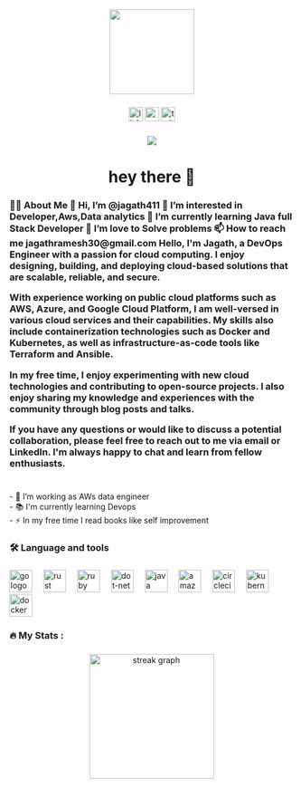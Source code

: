 <div align="center">
  <img height="150" src="https://camo.githubusercontent.com/62da68eb62b1e5f175f7d1f0191dd89a653d7908feb22d37d4a0ab07365d6791/68747470733a2f2f6d656469612e67697068792e636f6d2f6d656469612f4d3967624264396e6244724f5475314d71782f67697068792e676966"  />
</div>

###

<div align="center">
  <img src="https://img.shields.io/static/v1?message=LinkedIn&logo=linkedin&label=&color=0077B5&logoColor=white&labelColor=&style=for-the-badge" height="25" alt="linkedin logo"  />
  <img src="https://img.shields.io/static/v1?message=Youtube&logo=youtube&label=&color=FF0000&logoColor=white&labelColor=&style=for-the-badge" height="25" alt="youtube logo"  />
  <img src="https://img.shields.io/static/v1?message=Twitter&logo=twitter&label=&color=1DA1F2&logoColor=white&labelColor=&style=for-the-badge" height="25" alt="twitter logo"  />
</div>

###

<div align="center">
  <img src="https://visitor-badge.laobi.icu/badge?page_id=maurodesouza.maurodesouza&"  />
</div>

###

<h1 align="center">hey there 👋</h1>

###

<h3 align="left">👩‍💻  About Me
👋 Hi, I’m @jagath411
👀 I’m interested in Developer,Aws,Data analytics
🌱 I’m currently learning Java full Stack Developer
💞️ I’m love to Solve problems
📫 How to reach me jagathramesh30@gmail.com
Hello, I'm Jagath, a DevOps Engineer with a passion for cloud computing. I enjoy designing, building, and deploying cloud-based solutions that are scalable, reliable, and secure.

With experience working on public cloud platforms such as AWS, Azure, and Google Cloud Platform, I am well-versed in various cloud services and their capabilities. My skills also include containerization technologies such as Docker and Kubernetes, as well as infrastructure-as-code tools like Terraform and Ansible.

In my free time, I enjoy experimenting with new cloud technologies and contributing to open-source projects. I also enjoy sharing my knowledge and experiences with the community through blog posts and talks.

If you have any questions or would like to discuss a potential collaboration, please feel free to reach out to me via email or LinkedIn. I'm always happy to chat and learn from fellow enthusiasts.</h3>

###

<p align="left"><br>- 🔭 I’m working as AWs data engineer<br>- 📚 I'm currently learning Devops<br>- ⚡ In my free time I read books like self improvement</p>

###

<h3 align="left">🛠 Language and tools</h3>

###

<div align="left">
  <img src="https://cdn.jsdelivr.net/gh/devicons/devicon/icons/go/go-original-wordmark.svg" height="40" alt="go logo"  />
  <img width="12" />
  <img src="https://cdn.jsdelivr.net/gh/devicons/devicon/icons/rust/rust-plain.svg" height="40" alt="rust logo"  />
  <img width="12" />
  <img src="https://cdn.jsdelivr.net/gh/devicons/devicon/icons/ruby/ruby-plain-wordmark.svg" height="40" alt="ruby logo"  />
  <img width="12" />
  <img src="https://cdn.jsdelivr.net/gh/devicons/devicon/icons/dot-net/dot-net-plain-wordmark.svg" height="40" alt="dot-net logo"  />
  <img width="12" />
  <img src="https://www.bing.com/images/search?view=detailV2&ccid=OSpHUHUw&id=533828F2F7239AEBA3C76BF6D8A4CAD76FC7E1FB&thid=OIP.OSpHUHUwvofjQNe7AJZ9eQHaEo&mediaurl=https%3a%2f%2fwallpapercave.com%2fwp%2fwp7250277.jpg&cdnurl=https%3a%2f%2fth.bing.com%2fth%2fid%2fR.392a47507530be87e340d7bb00967d79%3frik%3d%252b%252bHHb9fKpNj2aw%26pid%3dImgRaw%26r%3d0&exph=2400&expw=3840&q=Java+Logo+HD&simid=608024235630081360&FORM=IRPRST&ck=242D1EFAFD6F4674E8CF2701B81FB572&selectedIndex=4" height="40" alt="java"  />
  <img width="12" />
  <img src="https://cdn.jsdelivr.net/gh/devicons/devicon/icons/amazonwebservices/amazonwebservices-original.svg" height="40" alt="amazonwebservices logo"  />
  <img width="12" />
  <img src="https://cdn.jsdelivr.net/gh/devicons/devicon/icons/circleci/circleci-plain.svg" height="40" alt="circleci logo"  />
  <img width="12" />
  <img src="https://cdn.jsdelivr.net/gh/devicons/devicon/icons/kubernetes/kubernetes-plain.svg" height="40" alt="kubernetes logo"  />
  <img width="12" />
  <img src="https://cdn.jsdelivr.net/gh/devicons/devicon/icons/docker/docker-plain-wordmark.svg" height="40" alt="docker logo"  />
</div>

###

<h3 align="left">🔥   My Stats :</h3>

###

<div align="center">
  <img src="https://streak-stats.demolab.com?user=maurodesouza&locale=en&mode=daily&theme=dark&hide_border=false&border_radius=5&order=3" height="220" alt="streak graph"  />
</div>

###
